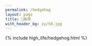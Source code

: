 ```yaml
---
permalink: /hedgehog  
layout: page    
title: 🦔推荐  
with_header_bg: xy/50.jpg
---
```

{% include high_life/hedgehog.html %}